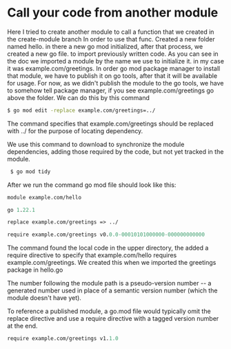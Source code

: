 # Call your code from another module

Here I tried to create another module to call a function that we created in the create-module branch
In order to use that func. Created a new folder named hello. in there a new go mod initialized,
after that process, we created a new go file. to import previously written code. As you can see in the doc
we imported a module by the name we use to initialize it. in my case it was example.com/greetings.
In order go mod package manager to install that module, we have to publish it on go tools, after that
it will be available for usage. For now, as we didn't publish the module to the go tools, we have to
somehow tell package manager, if you see example.com/greetings go above the folder. We can do this by
this command

```bash
$ go mod edit -replace example.com/greetings=../
```

The command specifies that example.com/greetings should be replaced with ../ for the purpose of locating
dependency.

We use this command to download to synchronize the module dependencies, adding those required by the code,
but not yet tracked in the module.

```bash
 $ go mod tidy 
```

After we run the command go mod file should look like this:

```mod
module example.com/hello

go 1.22.1

replace example.com/greetings => ../

require example.com/greetings v0.0.0-00010101000000-000000000000

```

The command found the local code in the upper directory, the added a require directive to specify that example.com/hello
requires example.com/greetings. We created this when we imported the greetings package in hello.go

The number following the module path is a pseudo-version number -- a generated number used in place of a semantic
version number (which the module doesn't have yet).

To reference a published module, a go.mod file would typically omit the replace directive and use a require directive
with a tagged version number at the end.

```mod
require example.com/greetings v1.1.0
```